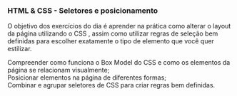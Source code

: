 ### HTML & CSS - Seletores e posicionamento

O objetivo dos exercícios do dia é aprender na prática como alterar o layout da página utilizando o CSS , assim como utilizar regras de seleção bem definidas para escolher exatamente o tipo de elemento que você quer estilizar.

Compreender como funciona o Box Model do CSS e como os elementos da página se relacionam visualmente;\
Posicionar elementos na página de diferentes formas;\
Combinar e agrupar seletores de CSS para criar regras bem definidas.
